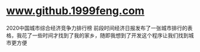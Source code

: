 # www.github.1999feng.com
2020中国城市综合经济竞争力排行榜
前段时间经济日报发布了一张城市排行的表格，我花了一些时间才找到了我的家乡，随即我想到了开发这个程序让我们找到城市更方便
